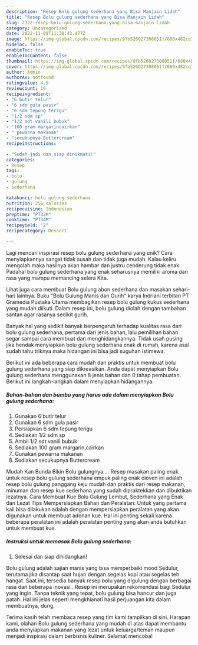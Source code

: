 ```yaml
---
description: "Resep Bolu gulung sederhana yang Bisa Manjain Lidah"
title: "Resep Bolu gulung sederhana yang Bisa Manjain Lidah"
slug: 2322-resep-bolu-gulung-sederhana-yang-bisa-manjain-lidah
category: Uncategorized
date: 2022-11-09T11:38:43.477Z
image: https://img-global.cpcdn.com/recipes/9fb526027308051f/680x482cq70/bolu-gulung-sederhana-foto-resep-utama.jpg
hideToc: false
enableToc: true
enableTocContent: false
thumbnail: https://img-global.cpcdn.com/recipes/9fb526027308051f/680x482cq70/bolu-gulung-sederhana-foto-resep-utama.jpg
cover: https://img-global.cpcdn.com/recipes/9fb526027308051f/680x482cq70/bolu-gulung-sederhana-foto-resep-utama.jpg
author: Admin
authorAv: notfound
ratingvalue: 4.9
reviewcount: 19
recipeingredient:
- "6 butir telur"
- "6 sdm gula pasir"
- "6 sdm tepung terigu"
- "1/2 sdm sp"
- "1/2 sdt vanili bubuk"
- "100 gram margarincairkan"
- " pewarna makanan"
- "secukupnya Buttercream"
recipeinstructions:

- "Sudah jadi dan siap dinikmati!"
categories:
- Resep
tags:
- bolu
- gulung
- sederhana

katakunci: bolu gulung sederhana 
nutrition: 256 calories
recipecuisine: Indonesian
preptime: "PT32M"
cooktime: "PT34M"
recipeyield: "2"
recipecategory: Dessert

---
```





Lagi mencari inspirasi resep bolu gulung sederhana yang unik? Cara menyiapkannya sangat tidak susah dan tidak juga mudah. Kalau keliru mengolah maka hasilnya akan hambar dan justru cenderung tidak enak. Padahal bolu gulung sederhana yang enak seharusnya memiliki aroma dan rasa yang mampu memancing selera Kita.





Lihat juga cara membuat Bolu gulung abon sederhana dan masakan sehari-hari lainnya. Buku &#34;Bolu Gulung Manis dan Gurih&#34; karya Indriani terbitan PT Gramedia Pustaka Utama membagikan resep bolu gulung kukus sederhana yang mudah diikuti. Dalam resep ini, bolu gulung diolah dengan tambahan santan agar rasanya sedikit gurih.

Banyak hal yang sedikit banyak berpengaruh terhadap kualitas rasa dari bolu gulung sederhana, pertama dari jenis bahan, lalu pemilihan bahan segar sampai cara membuat dan menghidangkannya. Tidak usah pusing jika hendak menyiapkan bolu gulung sederhana enak di rumah, karena asal sudah tahu triknya maka hidangan ini bisa jadi suguhan istimewa.






Berikut ini ada beberapa cara mudah dan praktis untuk membuat bolu gulung sederhana yang siap dikreasikan. Anda dapat menyiapkan Bolu gulung sederhana menggunakan 8 jenis bahan dan 0 tahap pembuatan. Berikut ini langkah-langkah dalam menyiapkan hidangannya.

<!--inarticleads1-->

##### Bahan-bahan dan bumbu yang harus ada dalam menyiapkan Bolu gulung sederhana:

1. Gunakan 6 butir telur
1. Gunakan 6 sdm gula pasir
1. Persiapkan 6 sdm tepung terigu
1. Sediakan 1/2 sdm sp
1. Ambil 1/2 sdt vanili bubuk
1. Sediakan 100 gram margarin,cairkan
1. Gunakan  pewarna makanan
1. Sediakan secukupnya Buttercream


Mudah Kan Bunda Bikin Bolu gulungnya…. Resep masakan paling enak untuk resep bolu gulung sederhana empuk paling enak dioven ini adalah resep bolu gulung panggang keju mudah dan praktis dari resep makanan, minuman dan resep kue sederhana yang sudah dipraktekkan dan dibuktikan lezatnya. Cara Membuat Kue Bolu Gulung Lembut, Sederhana yang Enak dan Lezat Tips Mempersiapkan Bahan dan Peralatan: Untuk yang pertama kali bisa dilakukan adalah dengan mempersiapkan peralatan yang akan digunakan untuk membuat adonan kue. Hal ini penting sekali karena beberapa peralatan ini adalah peralatan penting yang akan anda butuhkan untuk membuat kue. 

<!--inarticleads2-->

##### Instruksi untuk memasak Bolu gulung sederhana:


1. Selesai dan siap dihidangkan!

Bolu gulung adalah sajian manis yang bisa memperbaiki mood Sedulur, terutama jika disantap saat hujan dengan segelas kopi atau segelas teh hangat. Saat ini, tersedia banyak resep bolu yang digulung dengan berbagai rasa dan beberapa inovasi.. Resep ini merupakan rekomendasi bagi Sedulur yang ingin. Tanpa teknik yang tepat, bolu gulung bisa hancur dan juga patah. Hal ini jelas seperti mengkhianati hasil perjuangan kita dalam membuatnya, dong. 

Terima kasih telah membaca resep yang tim kami tampilkan di sini. Harapan kami, olahan Bolu gulung sederhana yang mudah di atas dapat membantu anda menyiapkan makanan yang lezat untuk keluarga/teman maupun menjadi inspirasi dalam berbisnis kuliner. Selamat mencoba!
